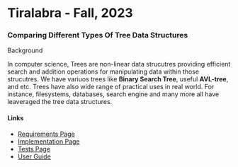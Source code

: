 # Tiralabra - Fall, 2023

### Comparing Different Types Of Tree Data Structures

Background

In computer science, Trees are non-linear data strucutres providing efficient search and addition
operations for manipulating data within those strucutres. We have variuos trees like **Binary Search Tree**,
useful **AVL-tree**, and etc. Trees have also wide range of practical uses in real world. For instance,
filesystems, databases, search engine and many more all have leaveraged the tree data structures.


#### Links
 * [Requirements Page](https://github.com/hamidaebadi/tiralabra-trees/blob/master/docs/requirements.md)
 * [Implementation Page](https://github.com/hamidaebadi/tiralabra-trees/blob/master/docs/implementation.md)
 * [Tests Page](https://github.com/hamidaebadi/tiralabra-trees/blob/master/docs/tests.md)
 * [User Guide](https://github.com/hamidaebadi/tiralabra-trees/blob/master/docs/guide.md)